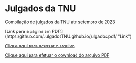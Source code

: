 # Julgados da TNU

Compilação de julgados da TNU até setembro de 2023

[Link para a página em PDF:] (https:/github.com/JulgadosTNU.github.io/julgados.pdf/ "Link")

<a href="https:/github.com/JulgadosTNU.github.io/julgados.pdf" title="Compilação de julgados">Clique aqui para acessar o arquivo</a>

<a href="julgados.pdf" download>Clique aqui para efetuar o download do arquivo PDF</a>
